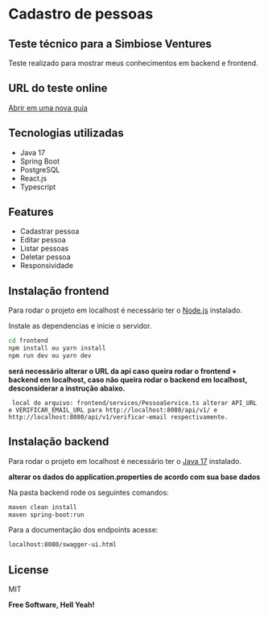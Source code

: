 # Cadastro de pessoas
## Teste técnico para a Simbiose Ventures


Teste realizado para mostrar meus conhecimentos em backend e frontend.

## URL do teste online

[Abrir em uma nova guia](https://simbiose-teste-tecnico.netlify.app/)

## Tecnologias utilizadas
- Java 17
- Spring Boot
- PostgreSQL
- React.js
- Typescript

## Features

- Cadastrar pessoa
- Editar pessoa
- Listar pessoas
- Deletar pessoa
- Responsividade

## Instalação frontend

Para rodar o projeto em localhost é necessário ter o [Node.js](https://nodejs.org/) instalado.

Instale as dependencias e inicie o servidor.

```sh
cd frontend
npm install ou yarn install
npm run dev ou yarn dev
```
**será necessário alterar o URL da api caso queira rodar o frontend + backend em localhost, caso não queira rodar o backend em localhost, desconsiderar a instrução abaixo.**

`` 
local do arquivo: frontend/services/PessoaService.ts
alterar API_URL e VERIFICAR_EMAIL_URL para http://localhost:8080/api/v1/ e http://localhost:8080/api/v1/verificar-email respectivamente.
`` 

## Instalação backend
Para rodar o projeto em localhost é necessário ter o [Java 17](https://www.oracle.com/java/technologies/javase/jdk17-archive-downloads.html) instalado.

**alterar os dados do application.properties de acordo com sua base dados**

Na pasta backend rode os seguintes comandos:
```sh
maven clean install
maven spring-boot:run
```

Para a documentação dos endpoints acesse: 
```sh
localhost:8080/swagger-ui.html
```

## License

MIT

**Free Software, Hell Yeah!**